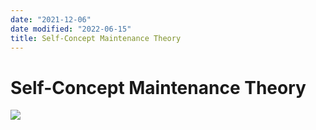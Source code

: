 ```yaml
---
date: "2021-12-06"
date modified: "2022-06-15"
title: Self-Concept Maintenance Theory
---
```


# Self-Concept Maintenance Theory
![](https://i.imgur.com/NthVLVH.png)
